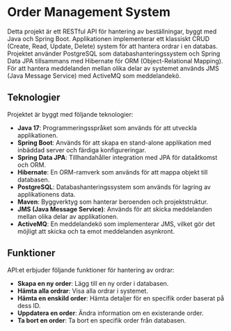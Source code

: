# Order Management System

Detta projekt är ett RESTful API för hantering av beställningar, byggt med Java och Spring Boot. Applikationen implementerar ett klassiskt CRUD (Create, Read, Update, Delete) system för att hantera ordrar i en databas. Projektet använder PostgreSQL som databashanteringssystem och Spring Data JPA tillsammans med Hibernate för ORM (Object-Relational Mapping).  För att hantera meddelanden mellan olika delar av systemet används JMS (Java Message Service) med ActiveMQ som meddelandekö.


## Teknologier
Projektet är byggt med följande teknologier:
- **Java 17**: Programmeringsspråket som används för att utveckla applikationen.
- **Spring Boot**: Används för att skapa en stand-alone applikation med inbäddad server och färdiga konfigureringar.
- **Spring Data JPA**: Tillhandahåller integration med JPA för dataåtkomst och ORM.
- **Hibernate**: En ORM-ramverk som används för att mappa objekt till databasen.
- **PostgreSQL**: Databashanteringssystem som används för lagring av applikationens data.
- **Maven**: Byggverktyg som hanterar beroenden och projektstruktur.
- **JMS (Java Message Service)**: Används för att skicka meddelanden mellan olika delar av applikationen.
- **ActiveMQ**: En meddelandekö som implementerar JMS, vilket gör det möjligt att skicka och ta emot meddelanden asynkront.


## Funktioner
API:et erbjuder följande funktioner för hantering av ordrar:
- **Skapa en ny order**: Lägg till en ny order i databasen.
- **Hämta alla ordrar**: Visa alla ordrar i systemet.
- **Hämta en enskild order**: Hämta detaljer för en specifik order baserat på dess ID.
- **Uppdatera en order**: Ändra information om en existerande order.
- **Ta bort en order**: Ta bort en specifik order från databasen.



